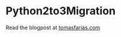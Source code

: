 # Python2to3Migration

Read the blogpost at [tomasfarias.com](tomasfarias.com/my-experience-migrating-python-2-to-python-3)
